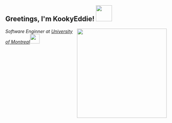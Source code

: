 <h2> Greetings, I'm KookyEddie! <img src="https://media.giphy.com/media/888R35MJTmDxQfRzfS/giphy.gif" width="50"></h2>
<img align='right' src="https://cdn.discordapp.com/attachments/744359252310622299/823665872357818399/Sans_titre.png" width="280">
<p><em>Software Enginner at <a href="https://www.etsmtl.ca/">University of Montreal</a><img src="https://media.giphy.com/media/fYSnHlufseco8Fh93Z/giphy.gif" width="30"></br></em></p>




